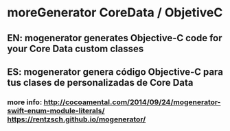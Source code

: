 # moreGenerator CoreData / ObjetiveC

## EN: mogenerator generates Objective-C code for your Core Data custom classes
## ES: mogenerator genera código Objective-C para tus clases de personalizadas de Core Data 

### more info: http://cocoamental.com/2014/09/24/mogenerator-swift-enum-module-literals/ https://rentzsch.github.io/mogenerator/
